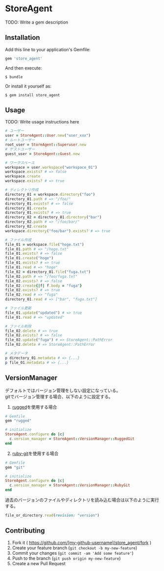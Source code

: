 # StoreAgent

TODO: Write a gem description

## Installation

Add this line to your application's Gemfile:

```ruby
gem 'store_agent'
```

And then execute:

    $ bundle

Or install it yourself as:

    $ gem install store_agent

## Usage

TODO: Write usage instructions here

```ruby
# ユーザー
user = StoreAgent::User.new("user_xxx")
# ルートユーザー
root_user = StoreAgent::Superuser.new
# ゲストユーザー
guest_user = StoreAgent::Guest.new

# ワークスペース
workspace = user.workspace("workspace_01")
workspace.exists? # => false
workspace.create
workspace.exists? # => true

# ディレクトリ作成
directory_01 = workspace.directory("foo")
directory_01.path # => "/foo/"
directory_01.exists? # => false
directory_01.create
directory_01.exists? # => true
directory_02 = directory_01.directory("bar")
directory_02.path # => "/foo/bar/"
directory_02.create
workspace.directory("foo/bar").exists? # => true

# ファイル作成
file_01 = workspace.file("hoge.txt")
file_01.path # => "/hoge.txt"
file_01.exists? # => false
file_01.create("hoge")
file_01.exists? # => true
file_01.read # => "hoge"
file_02 = directory_01.file("fuga.txt")
file_02.path # => "/foo/fuga.txt"
file_02.exists? # => false
file_02.create{|f| f.body = "fuga"}
file_02.exists? # => true
file_02.read # => "fuga"
directory_01.read # => ["bar", "fuga.txt"]

# ファイル更新
file_01.update("updated") # => true
file_01.read # => "updated"

# ファイル削除
file_02.delete # => true
file_02.exists? # => false
file_02.update("fuga") # => StoreAgent::PathError
file_02.delete # => StoreAgent::PathError

# メタデータ
p directory_01.metadata # => {...}
p file_01.metadata # => {...}
```

## VersionManager

デフォルトではバージョン管理をしない設定になっている。  
gitでバージョン管理する場合、以下のように設定する。  

1. [rugged](https://github.com/libgit2/rugged)を使用する場合  

```ruby
# Gemfile
gem "rugged"

# initialize
StoreAgent.configure do |c|
  c.version_manager = StoreAgent::VersionManager::RuggedGit
end
```

2. [ruby-git](https://github.com/schacon/ruby-git)を使用する場合  

```ruby
# Gemfile
gem "git"

# initialize
StoreAgent.configure do |c|
  c.version_manager = StoreAgent::VersionManager::RubyGit
end
```

過去のバージョンのファイルやディレクトリを読み込む場合は以下のように実行する。  

```ruby
file_or_directory.read(revision: "version")
```

## Contributing

1. Fork it ( https://github.com/[my-github-username]/store_agent/fork )
2. Create your feature branch (`git checkout -b my-new-feature`)
3. Commit your changes (`git commit -am 'Add some feature'`)
4. Push to the branch (`git push origin my-new-feature`)
5. Create a new Pull Request
